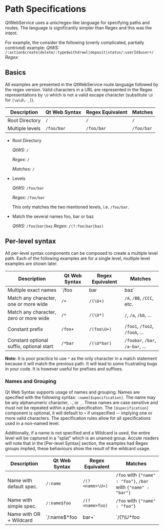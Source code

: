 # Path Specifications

QtWebService uses a unix/regex-like language for specifying paths and routes. The language is significantly simpler 
than Regex and this was the intent. 

For example, the consider the following (overly complicated, partially contrived) example:
*QtWS:* `/:action$create|delete/:type$withdrawl|deposit|status/:userId$user+/`
*Regex:* 

## Basics

All examples are presented in the QtWebService route language followed by the regex version. Valid characters in a URL 
are represented in the Regex representations by `\U` which is not a valid escape character (substitute `\U` for 
`[\w\d\-_]`).

Description     | Qt Web Syntax     | Regex Equivalent  | Matches
----------------|-------------------|-------------------|----------------------
Root Directory  | `/`               | `/`               | `/`
Multiple levels | `/foo/bar`        | `/foo/bar`        | `/foo/bar`


* Root Directory

    *QtWS:* `/` 

    *Regex:* `/`

    *Matches:* `/`
    
* Levels 
    
    *QtWS:* `/foo/bar`
    
    *Regex:* `/foo/bar`

    
    This only matches the two mentioned levels, i.e. `/foo/bar`. 

* Match the several names foo, bar or baz

    *QtWS:* `/foo|bar|baz`
    *Regex:* `/(?:foo|bar|baz)`

## Per-level syntax

All per-level syntax components can be composed to create a multiple level 
path. Each of the following examples are for a single level, multiple level examples are shown later. 

Description     | Qt Web Syntax     | Regex Equivalent  | Matches
----------------|-------------------|-------------------|----------------------
Multiple exact names | `/foo|bar|baz` | `/(?:foo|bar|baz)` | `/foo`, `/bar`, `/baz`
Match any character, one or more wide   | `/+` | `/(\U+)` | `/A`, `/BB`, `/CCC`, etc.
Match any character, zero or more wide  | `/*` | `/(\U*)` | `/`, `/a`, `/bb`, ...
Constant prefix | `/foo+`           | `/(foo\U+)`       | `/foo1`, `/foo2`, `/fooA`, ...
Constant optional suffix, optional start | `/*bar` | `/(\U*bar)` | `/foobar`, `/bar`, `/a-bar`, ...

**Note:** It is poor practice to use `*` as the only character in a match statement because it will match the previous path. It will lead to some frustrating bugs in your code. It is however useful for prefixes and suffixes. 

### Names and Grouping

Qt Web Syntax supports usage of names and grouping. Names are specified with the following syntax: `:name[$specification]`. The name may be any alphanumeric character, `-`, or `_`. These names are case sensitive and must not be repeated within a path specification. The `[$specification]` component is optional, it will default to `+` if unspecified -- implying one or more valid characters. The specification rules allow for all specifications used in a non-named level. 

Additionally, if a name is not specified and a Wildcard is used, the entire level will be captured in a "splat" which is an unamed group. Accute readers will note that in the [Per-level Syntax] section, the examples had Regex groups implied, these behaviours show the result of the wildcard usage. 

Description     | Qt Web Syntax     | Regex Equivalent  | Matches
----------------|-------------------|-------------------|----------------------
Name with default spec. | `/:name` | `/(?<name>\U+)` | `/foo` with `{"name" : "foo"}`, `/bar` with `{"name" : "bar"}`
Name with simple spec. | `/:name$foo` | `/(?<name>foo)` | `/foo` with `{"name" : "foo"}`
Name with OR + Wildcard | `/:name$*foo|bar+` | `/(?<name>\U*foo|bar\U+)` | `/foo` with `{"name" : "foo"}`, `/barA` with `{"name" : "barA"}`
